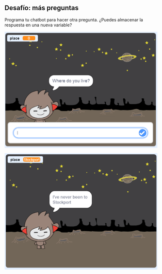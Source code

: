 ## Desafío: más preguntas

Programa tu chatbot para hacer otra pregunta. ¿Puedes almacenar la respuesta en una nueva variable?

![Más preguntas](images/chatbot-question1.png)

![Más preguntas](images/chatbot-question2.png)